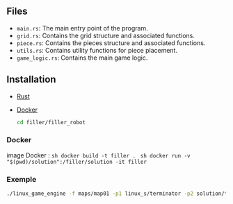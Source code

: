 ## Files

- `main.rs`: The main entry point of the program.
- `grid.rs`: Contains the grid structure and associated functions.
- `piece.rs`: Contains the pieces structure and associated functions.
- `utils.rs`: Contains utility functions for piece placement.
- `game_logic.rs`:  Contains the main game logic.

## Installation

- [Rust](https://www.rust-lang.org/)
- [Docker](https://www.docker.com/)

    ```sh
    cd filler/filler_robot
    ```
    
###  Docker

image Docker :
    ```sh
    docker build -t filler .
    ```
    ```sh
    docker run -v "$(pwd)/solution":/filler/solution -it filler
    ```
### Exemple 

```sh
./linux_game_engine -f maps/map01 -p1 linux_s/terminator -p2 solution/target/debug/filler_robot
